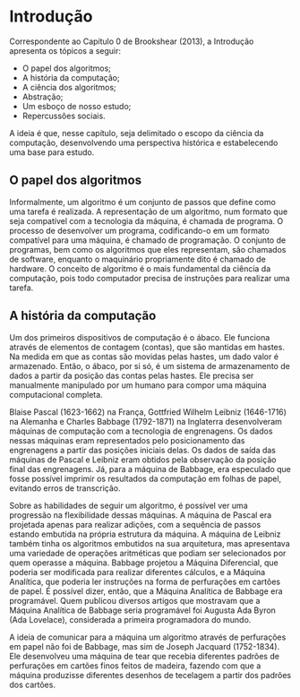 # Introdução

Correspondente ao Capítulo 0 de Brookshear (2013), a Introdução apresenta os tópicos a seguir:
- O papel dos algoritmos;
- A história da computação;
- A ciência dos algoritmos;
- Abstração;
- Um esboço de nosso estudo;
- Repercussões sociais.

A ideia é que, nesse capítulo, seja delimitado o escopo da ciência da computação, desenvolvendo uma perspectiva histórica e estabelecendo uma base para estudo.

## O papel dos algoritmos

Informalmente, um algoritmo é um conjunto de passos que define como uma tarefa é realizada. A representação de um algoritmo, num formato que seja compatível com a tecnologia da máquina, é chamada de programa. O processo de desenvolver um programa, codificando-o em um formato compatível para uma máquina, é chamado de programação. O conjunto de programas, bem como os algoritmos que eles representam, são chamados de software, enquanto o maquinário propriamente dito é chamado de hardware. O conceito de algoritmo é o mais fundamental da ciência da computação, pois todo computador precisa de instruções para realizar uma tarefa.

## A história da computação

Um dos primeiros dispositivos de computação é o ábaco. Ele funciona através de elementos de contagem (contas), que são mantidas em hastes. Na medida em que as contas são movidas pelas hastes, um dado valor é armazenado. Então, o ábaco, por si só, é um sistema de armazenamento de dados a partir da posição das contas pelas hastes. Ele precisa ser manualmente manipulado por um humano para compor uma máquina computacional completa.

Blaise Pascal (1623-1662) na França, Gottfried Wilhelm Leibniz (1646-1716) na Alemanha e Charles Babbage (1792-1871) na Inglaterra desenvolveram máquinas de computação com a tecnologia de engrenagens. Os dados nessas máquinas eram representados pelo posicionamento das engrenagens a partir das posições iniciais delas. Os dados de saída das máquinas de Pascal e Leibniz eram obtidos pela observação da posição final das engrenagens. Já, para a máquina de Babbage, era especulado que fosse possível imprimir os resultados da computação em folhas de papel, evitando erros de transcrição.

Sobre as habilidades de seguir um algoritmo, é possível ver uma progressão na flexibilidade dessas máquinas. A máquina de Pascal era projetada apenas para realizar adições, com a sequência de passos estando embutida na própria estrutura da máquina. A máquina de Leibniz também tinha os algoritmos embutidos na sua arquitetura, mas apresentava uma variedade de operações aritméticas que podiam ser selecionados por quem operasse a máquina. Babbage projetou a Máquina Diferencial, que poderia ser modificada para realizar diferentes cálculos, e a Máquina Analítica, que poderia ler instruções na forma de perfurações em cartões de papel. É possível dizer, então, que a Máquina Analítica de Babbage era programável. Quem publicou diversos artigos que mostravam que a Máquina Analítica de Babbage seria programável foi Augusta Ada Byron (Ada Lovelace), considerada a primeira programadora do mundo.

A ideia de comunicar para a máquina um algoritmo através de perfurações em papel não foi de Babbage, mas sim de Joseph Jacquard (1752-1834). Ele desenvolveu uma máquina de tear que recebia diferentes padrões de perfurações em cartões finos feitos de madeira, fazendo com que a máquina produzisse diferentes desenhos de tecelagem a partir dos padrões dos cartões.
